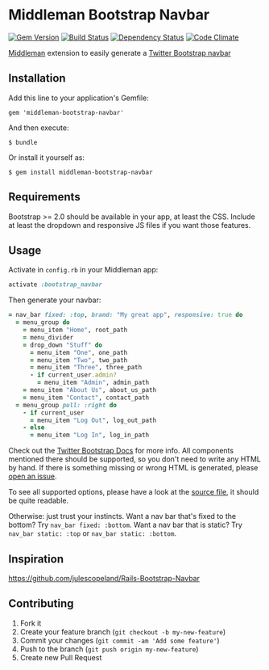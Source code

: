 # Middleman Bootstrap Navbar

[![Gem Version](https://badge.fury.io/rb/middleman-bootstrap-navbar.png)](http://badge.fury.io/rb/middleman-bootstrap-navbar)
[![Build Status](https://secure.travis-ci.org/krautcomputing/middleman-bootstrap-navbar.png)](http://travis-ci.org/krautcomputing/middleman-bootstrap-navbar)
[![Dependency Status](https://gemnasium.com/krautcomputing/middleman-bootstrap-navbar.png)](https://gemnasium.com/krautcomputing/middleman-bootstrap-navbar)
[![Code Climate](https://codeclimate.com/github/krautcomputing/middleman-bootstrap-navbar.png)](https://codeclimate.com/github/krautcomputing/middleman-bootstrap-navbar)

[Middleman](http://middlemanapp.com/) extension to easily generate a [Twitter Bootstrap navbar](http://twitter.github.io/bootstrap/components.html#navbar)

## Installation

Add this line to your application's Gemfile:

    gem 'middleman-bootstrap-navbar'

And then execute:

    $ bundle

Or install it yourself as:

    $ gem install middleman-bootstrap-navbar

## Requirements

Bootstrap >= 2.0 should be available in your app, at least the CSS. Include at least the dropdown and responsive JS files if you want those features.

## Usage

Activate in `config.rb` in your Middleman app:

```ruby
activate :bootstrap_navbar
```

Then generate your navbar:

```ruby
= nav_bar fixed: :top, brand: "My great app", responsive: true do
  = menu_group do
    = menu_item "Home", root_path
    = menu_divider
    = drop_down "Stuff" do
      = menu_item "One", one_path
      = menu_item "Two", two_path
      = menu_item "Three", three_path
      - if current_user.admin?
        = menu_item "Admin", admin_path
    = menu_item "About Us", about_us_path
    = menu_item "Contact", contact_path
  = menu_group pull: :right do
    - if current_user
      = menu_item "Log Out", log_out_path
    - else
      = menu_item "Log In", log_in_path
 ```

Check out the [Twitter Bootstrap Docs](http://twitter.github.io/bootstrap/components.html#navbar) for more info. All components mentioned there should be supported, so you don't need to write any HTML by hand. If there is something missing or wrong HTML is generated, please [open an issue](https://github.com/krautcomputing/middleman-bootstrap-navbar/issues).

To see all supported options, please have a look at the [source file](https://github.com/krautcomputing/middleman-bootstrap-navbar/blob/master/lib/middleman-bootstrap-navbar/helpers.rb), it should be quite readable.

Otherwise: just trust your instincts. Want a nav bar that's fixed to the bottom? Try `nav_bar fixed: :bottom`. Want a nav bar that is static? Try `nav_bar static: :top` or `nav_bar static: :bottom`.

## Inspiration

https://github.com/julescopeland/Rails-Bootstrap-Navbar

## Contributing

1. Fork it
2. Create your feature branch (`git checkout -b my-new-feature`)
3. Commit your changes (`git commit -am 'Add some feature'`)
4. Push to the branch (`git push origin my-new-feature`)
5. Create new Pull Request
